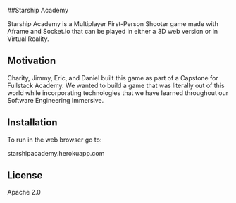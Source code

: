 ##Starship Academy

Starship Academy is a Multiplayer First-Person Shooter game made with Aframe and Socket.io that can be played in either a 3D web version or in Virtual Reality.

## Motivation

Charity, Jimmy, Eric, and Daniel built this game as part of a Capstone for Fullstack Academy. We wanted to build a game that was literally out of this world while incorporating technologies that we have learned throughout our Software Engineering Immersive.

## Installation
To run in the web browser go to:

starshipacademy.herokuapp.com

## License

Apache 2.0
